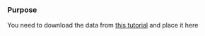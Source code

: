 ### Purpose

You need to download the data from [this tutorial][exd] and place it here

[exd]: https://choishingwan.github.io/PRS-Tutorial/target/
